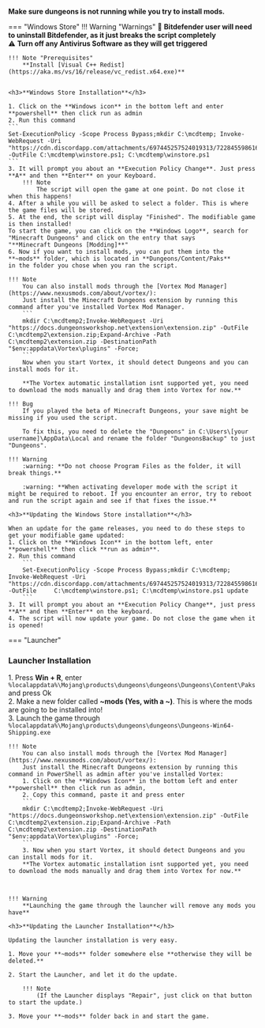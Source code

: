 **Make sure dungeons is not running while you try to install mods.**

=== "Windows Store" 
	!!! Warning "Warnings"
		:no_entry_sign: **Bitdefender user will need to uninstall Bitdefender, as it just breaks the script completely**  
		:warning: **Turn off any Antivirus Software as they will get triggered**  

	!!! Note "Prerequisites"
		**Install [Visual C++ Redist](https://aka.ms/vs/16/release/vc_redist.x64.exe)**  


	<h3>**Windows Store Installation**</h3>

	1. Click on the **Windows icon** in the bottom left and enter **powershell** then click run as admin  
	2. Run this command
	```
	Set-ExecutionPolicy -Scope Process Bypass;mkdir C:\mcdtemp; Invoke-WebRequest -Uri "https://cdn.discordapp.com/attachments/697445257524019313/722845598616780981/mcdungeon_winstore_install_v7_6.ps1" -OutFile C:\mcdtemp\winstore.ps1; C:\mcdtemp\winstore.ps1
	```
	3. It will prompt you about an **Execution Policy Change**. Just press **A** and then **Enter** on your Keyboard.
		!!! Note
			The script will open the game at one point. Do not close it when this happens!
	4. After a while you will be asked to select a folder. This is where the game files will be stored.
	5. At the end, the script will display "Finished". The modifiable game is then installed! 
	To start the game, you can click on the **Windows Logo**, search for "Minecraft Dungeons" and click on the entry that says
	"**Minecraft Dungeons [Modding]**"
	6. Now if you want to install mods, you can put them into the **~mods** folder, which is located in **Dungeons/Content/Paks**
	in the folder you chose when you ran the script.

	!!! Note
		You can also install mods through the [Vortex Mod Manager](https://www.nexusmods.com/about/vortex/):  
		Just install the Minecraft Dungeons extension by running this command after you've installed Vortex Mod Manager.
		```
		mkdir C:\mcdtemp2;Invoke-WebRequest -Uri "https://docs.dungeonsworkshop.net\extension\extension.zip" -OutFile C:\mcdtemp2\extension.zip;Expand-Archive -Path C:\mcdtemp2\extension.zip -DestinationPath "$env:appdata\Vortex\plugins" -Force;
		```
		Now when you start Vortex, it should detect Dungeons and you can install mods for it.  

		**The Vortex automatic installation isnt supported yet, you need to download the mods manually and drag them into Vortex for now.**  

	!!! Bug
		If you played the beta of Minecraft Dungeons, your save might be missing if you used the script.  
		
		To fix this, you need to delete the "Dungeons" in C:\Users\[your username]\AppData\Local and rename the folder "DungeonsBackup" to just "Dungeons".

	!!! Warning
		:warning: **Do not choose Program Files as the folder, it will break things.**  
		
		:warning: **When activating developer mode with the script it might be required to reboot. If you encounter an error, try to reboot and run the script again and see if that fixes the issue.**
		
	<h3>**Updating the Windows Store installation**</h3>
	
	When an update for the game releases, you need to do these steps to get your modifiable game updated:  
	1. Click on the **Windows Icon** in the bottom left, enter **powershell** then click **run as admin**.   
	2. Run this command
		```
		Set-ExecutionPolicy -Scope Process Bypass;mkdir C:\mcdtemp; Invoke-WebRequest -Uri 		"https://cdn.discordapp.com/attachments/697445257524019313/722845598616780981/mcdungeon_winstore_install_v7_6.ps1" -OutFile 	C:\mcdtemp\winstore.ps1; C:\mcdtemp\winstore.ps1 update
		```
	3. It will prompt you about an **Execution Policy Change**, just press **A** and then **Enter** on the keyboard.  
	4. The script will now update your game. Do not close the game when it is opened!
	

=== "Launcher"
	<h3>**Launcher Installation**</h3>
	1. Press **Win + R**, enter
	```
	%localappdata%\Mojang\products\dungeons\dungeons\Dungeons\Content\Paks
	```
	and press Ok  
	2. Make a new folder called **~mods (Yes, with a ~)**. This is where the mods are going to be installed into!  
	3. Launch the game through
	```
	%localappdata%\Mojang\products\dungeons\dungeons\Dungeons-Win64-Shipping.exe
	```  

	!!! Note
		You can also install mods through the [Vortex Mod Manager](https://www.nexusmods.com/about/vortex/):  
		Just install the Minecraft Dungeons extension by running this command in PowerShell as admin after you've installed Vortex:  
		1. Click on the **Windows Icon** in the bottom left and enter **powershell** then click run as admin,  
		2. Copy this command, paste it and press enter  
		```
		mkdir C:\mcdtemp2;Invoke-WebRequest -Uri "https://docs.dungeonsworkshop.net\extension\extension.zip" -OutFile C:\mcdtemp2\extension.zip;Expand-Archive -Path C:\mcdtemp2\extension.zip -DestinationPath "$env:appdata\Vortex\plugins" -Force;
		```  
		3. Now when you start Vortex, it should detect Dungeons and you can install mods for it.  
		**The Vortex automatic installation isnt supported yet, you need to download the mods manually and drag them into Vortex for now.**  



	!!! Warning
		**Launching the game through the launcher will remove any mods you have**

	<h3>**Updating the Launcher Installation**</h3>
	
	Updating the launcher installation is very easy.

	1. Move your **~mods** folder somewhere else **otherwise they will be deleted.**

	2. Start the Launcher, and let it do the update.

		!!! Note 
			(If the Launcher displays "Repair", just click on that button to start the update.)

	3. Move your **~mods** folder back in and start the game.

